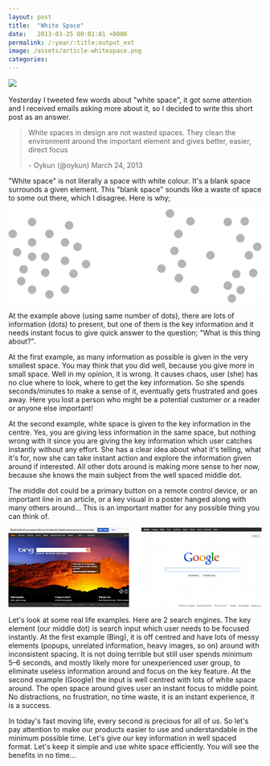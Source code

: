 ```yaml
---
layout: post
title:  "White Space"
date:   2013-03-25 00:01:01 +0000
permalink: /:year/:title:output_ext
image: /assets/article-whitespace.png
categories: 
---
```

<img src="{{ page.image }}" class="max-width">
<p>Yesterday I tweeted few words about "white space", it got some attention and I received emails asking more about it, so I decided to write this short post as an answer.</p>

<blockquote><p>White spaces in design are not wasted spaces. They clean the environment around the important element and gives better, easier, direct focus</p>
<p class="text-small">- Oykun (@oykun) March 24, 2013</p></blockquote>

<p>"White space" is not literally a space with white colour. It's a blank space surrounds a given element. This "blank space" sounds like a waste of space to some out there, which I disagree. Here is why;</p>

<img src="/assets/white-space-1.png" alt="White space" class="mt5 mb5" />

<p>At the example above (using same number of dots), there are lots of information (dots) to present, but one of them is the key information and it needs instant focus to give quick answer to the question; "What is this thing about?".</p>

<p>At the first example, as many information as possible is given in the very smallest space. You may think that you did well, because you give more in small space. Well in my opinion, it is wrong. It causes chaos, user (she) has no clue where to look, where to get the key information. So she spends seconds/minutes to make a sense of it, eventually gets frustrated and goes away. Here you lost a person who might be a potential customer or a reader or anyone else important!</p>

<p>At the second example, white space is given to the key information in the centre. Yes, you are giving less information in the same space, but nothing wrong with it since you are giving the key information which user catches instantly without any effort. She has a clear idea about what it's telling, what it's for, now she can take instant action and explore the information given around if interested. All other dots around is making more sense to her now, because she knows the main subject from the well spaced middle dot.</p>

<p>The middle dot could be a primary button on a remote control device, or an important line in an article, or a key visual in a poster hanged along with many others around… This is an important matter for any possible thing you can think of.</p>

<img src="/assets/white-space-2.png" alt="White space" class="mt5 mb5" />

<p>Let's look at some real life examples. Here are 2 search engines. The key element (our middle dot) is search input which user needs to be focused instantly. At the first example (Bing), it is off centred and have lots of messy elements (popups, unrelated information, heavy images, so on) around with inconsistent spacing. It is not doing terrible but still user spends minimum 5–6 seconds, and mostly likely more for unexperienced user group, to eliminate useless information around and focus on the key feature. At the second example (Google) the input is well centred with lots of white space around. The open space around gives user an instant focus to middle point. No distractions, no frustration, no time waste, it is an instant experience, it is a success.</p>

<p>In today's fast moving life, every second is precious for all of us. So let's pay attention to make our products easier to use and understandable in the minimum possible time. Let's give our key information in well spaced format. Let's keep it simple and use white space efficiently. You will see the benefits in no time...</p>